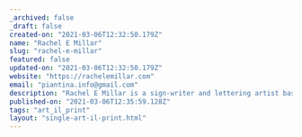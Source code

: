 ```yaml
---
_archived: false
_draft: false
created-on: "2021-03-06T12:32:50.179Z"
name: "Rachel E Millar"
slug: "rachel-e-millar"
featured: false
updated-on: "2021-03-06T12:32:50.179Z"
website: "https://rachelemillar.com"
email: "piantina.info@gmail.com"
description: "Rachel E Millar is a sign-writer and lettering artist based in Glasgow, Scotland. She specialises in designing and painting lettering by hand – large or small, interior or exterior, on shop fronts, on walls and almost any other surface. As well as commercial commissions, she also works on her own artwork and collaborations with a range of other creatives. Her own work experiments with colour and perspective and has been exhibited in the UK and the USA. Original paintings and prints can be purchased via her website."
published-on: "2021-03-06T12:35:59.128Z"
tags: "art_il_print"
layout: "single-art-il-print.html"
---
```



